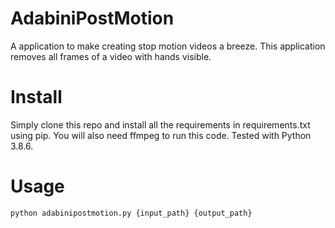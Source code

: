 # AdabiniPostMotion
A application to make creating stop motion videos a breeze. This application removes all frames of a video with hands visible.

# Install
Simply clone this repo and install all the requirements in requirements.txt using pip. You will also need ffmpeg to run this code. Tested with Python 3.8.6.

# Usage
`python adabinipostmotion.py {input_path} {output_path}`
